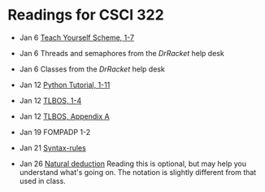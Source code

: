 Readings for CSCI 322
=====================

* Jan 6  [Teach Yourself Scheme, 1-7](http://www.ccs.neu.edu/home/dorai/t-y-scheme/t-y-scheme.html)

* Jan 6 Threads and semaphores from the *DrRacket* help desk

* Jan 6 Classes from  the *DrRacket* help desk

* Jan 12 [Python Tutorial, 1-11](http://www.sthurlow.com/python/)

* Jan 12 [TLBOS, 1-4](http://greenteapress.com/semaphores/downey08semaphores.pdf)

* Jan 12 [TLBOS, Appendix A](http://greenteapress.com/semaphores/downey08semaphores.pdf)

* Jan 19 FOMPADP 1-2

* Jan 21 [Syntax-rules](http://docs.racket-lang.org/guide/pattern-macros.html)

* Jan 26 [Natural deduction](http://homepage.univie.ac.at/christian.damboeck/ps06/clemente_nat_ded.pdf)  Reading this is optional, but may help you understand what's going on.  The notation is slightly different from that used in class.